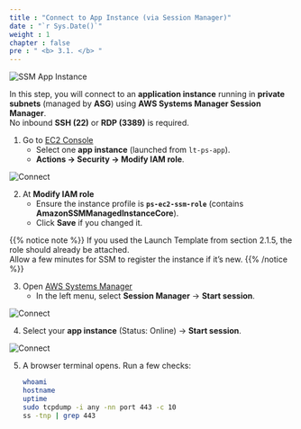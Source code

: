 ```yaml
---
title : "Connect to App Instance (via Session Manager)"
date : "`r Sys.Date()`"
weight : 1
chapter : false
pre : " <b> 3.1. </b> "
---
```


![SSM App Instance](/images/3.connect/arc-02.png)

In this step, you will connect to an **application instance** running in **private subnets** (managed by **ASG**) using **AWS Systems Manager Session Manager**.  
No inbound **SSH (22)** or **RDP (3389)** is required.

1. Go to [EC2 Console](https://console.aws.amazon.com/ec2/v2/home)
   + Select one **app instance** (launched from `lt-ps-app`).
   + **Actions → Security → Modify IAM role**.

![Connect](/images/3.connect/001-connect.png)

2. At **Modify IAM role**
   + Ensure the instance profile is **`ps-ec2-ssm-role`** (contains **AmazonSSMManagedInstanceCore**).
   + Click **Save** if you changed it.

{{% notice note %}}
If you used the Launch Template from section 2.1.5, the role should already be attached.  
Allow a few minutes for SSM to register the instance if it’s new.
{{% /notice %}}

3. Open [AWS Systems Manager](https://console.aws.amazon.com/systems-manager/home)
   + In the left menu, select **Session Manager** → **Start session**.

![Connect](/images/3.connect/002-connect.png)

4. Select your **app instance** (Status: Online) → **Start session**.

![Connect](/images/3.connect/003-connect.png)

5. A browser terminal opens. Run a few checks:
   ```bash
   whoami
   hostname
   uptime
   sudo tcpdump -i any -nn port 443 -c 10
   ss -tnp | grep 443
